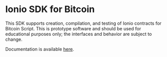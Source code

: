 # Ionio SDK for Bitcoin

This SDK supports creation, compilation, and testing of Ionio contracts for Bitcoin Script. This is prototype software and should be used for educational purposes only; the interfaces and behavior are subject to change.

Documentation is available [here](http://docs.ionio-lang.org/bitcoin/js/).